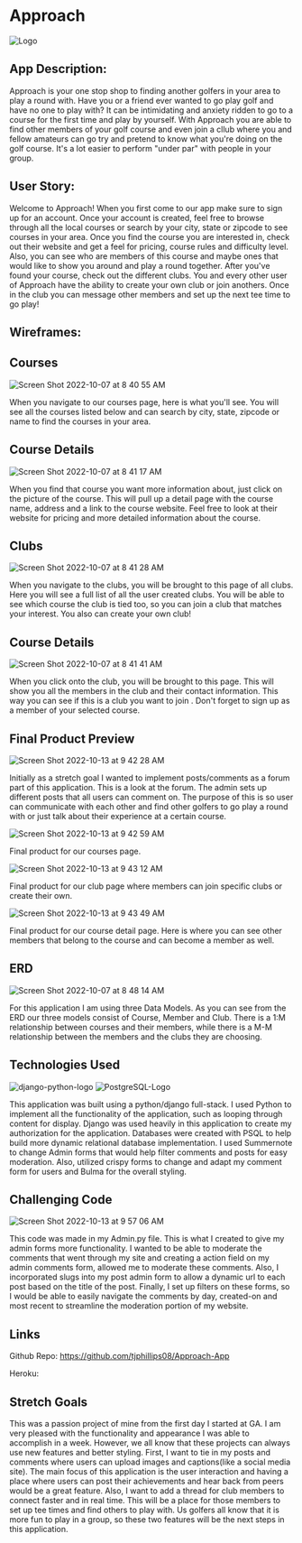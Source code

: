 # Approach

![Logo](https://i.imgur.com/HYfU6bpm.png)

## App Description:

 Approach is your one stop shop to finding another golfers in your area to play a round with. Have you or a friend ever wanted to go play golf and have no one to play with? It can be intimidating and anxiety ridden to go to a course for the first time and play by yourself. With Approach you are able to find other members of your golf course and even join a cllub where you and fellow amateurs can go try and pretend to know what you're doing on the golf course. It's a lot easier to perform "under par" with people in your group. 
 
 ## User Story:
 
 Welcome to Approach! When you first come to our app make sure to sign up for an account. Once your account is created, feel free to browse through all the local courses or search by your city, state or zipcode to see courses in your area. Once you find the course you are interested in, check out their website and get a feel for pricing, course rules and difficulty level. Also, you can see who are members of this course and maybe ones that would like to show you around and play a round together. After you've found your course, check out the different clubs. You and every other user of Approach have the ability to create your own club or join anothers. Once in the club you can message other members and set up the next tee time to go play!
 
 
 ## Wireframes:
 
 ## Courses
![Screen Shot 2022-10-07 at 8 40 55 AM](https://user-images.githubusercontent.com/109078858/194568034-1009caf2-268a-4c29-8684-442fe1666e43.png)

 
 When you navigate to our courses page, here is what you'll see. You will see all the courses listed below and can search by city, state, zipcode or name to find the courses in your area. 
 
 ## Course Details
![Screen Shot 2022-10-07 at 8 41 17 AM](https://user-images.githubusercontent.com/109078858/194568118-ba8b5781-828d-4e67-8dbc-9b3df2a2cad9.png)

 
 When you find that course you want more information about, just click on the picture of the course. This will pull up a detail page with the course name, address and a link to the course website. Feel free to look at their website for pricing and more detailed information about the course. 
 
 ## Clubs
 ![Screen Shot 2022-10-07 at 8 41 28 AM](https://user-images.githubusercontent.com/109078858/194568194-9a52c505-cb83-4e4a-bad9-8ebe18fe48fb.png)

 
 When you navigate to the clubs, you will be brought to this page of all clubs. Here you will see a full list of all the user created clubs. You will be able to see which course the club is tied too, so you can join a club that matches your interest. You also can create your own club!
 
 ## Course Details
 ![Screen Shot 2022-10-07 at 8 41 41 AM](https://user-images.githubusercontent.com/109078858/194568264-3e44008a-84d4-4f98-a39b-b67a42bff9dd.png)

 
 When you click onto the club, you will be brought to this page. This will show you all the members in the club and their contact information. This way you can see if this is a club you want to join . Don't forget to sign up as a member of your selected course.
 
 
 ## Final Product Preview
 ![Screen Shot 2022-10-13 at 9 42 28 AM](https://user-images.githubusercontent.com/109078858/195634911-99ca4182-3184-471e-ac5e-065f25131c7c.png)
 
 Initially as a stretch goal I wanted to implement posts/comments as a forum part of this application. This is a look at the forum. The admin sets up different posts that all users can comment on. The purpose of this is so user can communicate with each other and find other golfers to go play a round with or just talk about their experience at a certain course. 
 
 
 ![Screen Shot 2022-10-13 at 9 42 59 AM](https://user-images.githubusercontent.com/109078858/195635368-0204a118-a24c-45f2-ba8c-54e76fddd514.png)
 
 Final product for our courses page.
 
 
 ![Screen Shot 2022-10-13 at 9 43 12 AM](https://user-images.githubusercontent.com/109078858/195635467-e28a12fa-46bb-4f5f-8e87-d591a1ebc907.png)
 
 Final product for our club page where members can join specific clubs or create their own. 
 
 
 ![Screen Shot 2022-10-13 at 9 43 49 AM](https://user-images.githubusercontent.com/109078858/195635654-d1ff7b28-59bd-4abd-9b81-dce46877031d.png)
 
 Final product for our course detail page. Here is where you can see other members that belong to the course and can become a member as well.


 ## ERD
 ![Screen Shot 2022-10-07 at 8 48 14 AM](https://user-images.githubusercontent.com/109078858/194568964-c2c1162f-428e-4d97-8678-8f5ed6ef76a5.png)
 
 For this application I am using three Data Models. As you can see from the ERD our three models consist of Course, Member and Club. There is a 1:M relationship between courses and their members, while there is a M-M relationship between the members and the clubs they are choosing.
 
 ## Technologies Used
 ![django-python-logo](https://user-images.githubusercontent.com/109078858/194570662-fb591432-26bc-45aa-ad59-f97415eb08f3.png)
 ![PostgreSQL-Logo](https://user-images.githubusercontent.com/109078858/194571618-6469808c-6b01-4ec3-b2ca-a3ed0e3699ed.png)


This application was built using a python/django full-stack. I used Python to implement all the functionality of the application, such as looping through content for display. Django was used heavily in this application to create my authorization for the application. Databases were created with PSQL to help build more dynamic relational database implementation. I used Summernote to change Admin forms that would help filter comments and posts for easy moderation. Also, utilized crispy forms to change and adapt my comment form for users and Bulma for the overall styling. 


## Challenging Code

![Screen Shot 2022-10-13 at 9 57 06 AM](https://user-images.githubusercontent.com/109078858/195632507-83f18645-808d-4612-af46-c99bba9c8933.png)

This code was made in my Admin.py file. This is what I created to give my admin forms more functionality. I wanted to be able to moderate the comments that went through my site and creating a action field on my admin comments form, allowed me to moderate these comments. Also, I incorporated slugs into my post admin form to allow a dynamic url to each post based on the title of the post. Finally, I set up filters on these forms, so I would be able to easily navigate the comments by day, created-on and most recent to streamline the moderation portion of my website.



## Links

Github Repo: https://github.com/tjphillips08/Approach-App

Heroku: 

## Stretch Goals
This was a passion project of mine from the first day I started at GA. I am very pleased with the functionality and appearance I was able to accomplish in a week. However, we all know that these projects can always use new features and better styling. First, I want to tie in my posts and comments where users can upload images and captions(like a social media site). The main focus of this application is the user interaction and having a place where users can post their achievements and hear back from peers would be a great feature. Also, I want to add a thread for club members to connect faster and in real time. This will be a place for those members to set up tee times and find others to play with. Us golfers all know that it is more fun to play in a group, so these two features will be the next steps in this application.


 
 
 
